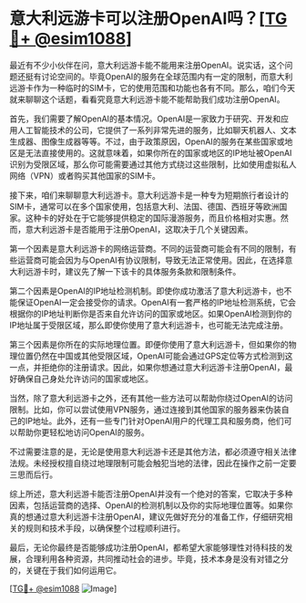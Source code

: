 # 意大利远游卡可以注册OpenAI吗？[[TG💪+ @esim1088](https://t.me/s/esim1088)]

最近有不少小伙伴在问，意大利远游卡能不能用来注册OpenAI。说实话，这个问题还挺有讨论空间的。毕竟OpenAI的服务在全球范围内有一定的限制，而意大利远游卡作为一种临时的SIM卡，它的使用范围和功能也各有不同。那么，咱们今天就来聊聊这个话题，看看究竟意大利远游卡能不能帮助我们成功注册OpenAI。

首先，我们需要了解OpenAI的基本情况。OpenAI是一家致力于研究、开发和应用人工智能技术的公司，它提供了一系列非常先进的服务，比如聊天机器人、文本生成器、图像生成器等等。不过，由于政策原因，OpenAI的服务在某些国家或地区是无法直接使用的。这就意味着，如果你所在的国家或地区的IP地址被OpenAI识别为受限区域，那么你可能需要通过其他方式绕过这些限制，比如使用虚拟私人网络（VPN）或者购买其他国家的SIM卡。

接下来，咱们来聊聊意大利远游卡。意大利远游卡是一种专为短期旅行者设计的SIM卡，通常可以在多个国家使用，包括意大利、法国、德国、西班牙等欧洲国家。这种卡的好处在于它能够提供稳定的国际漫游服务，而且价格相对实惠。然而，意大利远游卡是否能用于注册OpenAI，这取决于几个关键因素。

第一个因素是意大利远游卡的网络运营商。不同的运营商可能会有不同的限制，有些运营商可能会因为与OpenAI有协议限制，导致无法正常使用。因此，在选择意大利远游卡时，建议先了解一下该卡的具体服务条款和限制条件。

第二个因素是OpenAI的IP地址检测机制。即使你成功激活了意大利远游卡，也不能保证OpenAI一定会接受你的请求。OpenAI有一套严格的IP地址检测系统，它会根据你的IP地址判断你是否来自允许访问的国家或地区。如果OpenAI检测到你的IP地址属于受限区域，那么即使你使用了意大利远游卡，也可能无法完成注册。

第三个因素是你所在的实际地理位置。即便你使用了意大利远游卡，但如果你的物理位置仍然在中国或其他受限区域，OpenAI可能会通过GPS定位等方式检测到这一点，并拒绝你的注册请求。因此，如果你想通过意大利远游卡注册OpenAI，最好确保自己身处允许访问的国家或地区。

当然，除了意大利远游卡之外，还有其他一些方法可以帮助你绕过OpenAI的访问限制。比如，你可以尝试使用VPN服务，通过连接到其他国家的服务器来伪装自己的IP地址。此外，还有一些专门针对OpenAI用户的代理工具和服务商，他们可以帮助你更轻松地访问OpenAI的服务。

不过需要注意的是，无论是使用意大利远游卡还是其他方法，都必须遵守相关法律法规。未经授权擅自绕过地理限制可能会触犯当地的法律，因此在操作之前一定要三思而后行。

综上所述，意大利远游卡能否注册OpenAI并没有一个绝对的答案，它取决于多种因素，包括运营商的选择、OpenAI的检测机制以及你的实际地理位置等。如果你真的想通过意大利远游卡注册OpenAI，建议先做好充分的准备工作，仔细研究相关的规则和技术手段，以确保整个过程顺利进行。

最后，无论你最终是否能够成功注册OpenAI，都希望大家能够理性对待科技的发展，合理利用各种资源，共同推动社会的进步。毕竟，技术本身是没有对错之分的，关键在于我们如何运用它。

[[TG💪+ @esim1088](https://t.me/s/esim1088) ![Image](https://i.postimg.cc/4NQfJmqS/Snipaste-2025-05-13-00-14-12.png)]